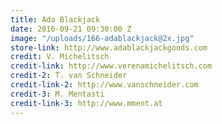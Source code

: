 ```yaml
---
title: Ada Blackjack
date: 2016-09-21 09:30:00 Z
image: "/uploads/166-adablackjack@2x.jpg"
store-link: http://www.adablackjackgoods.com
credit: V. Michelitsch
credit-link: http://www.verenamichelitsch.com
credit-2: T. van Schneider
credit-link-2: http://www.vanschneider.com
credit-3: M. Mentasti
credit-link-3: http://www.mment.at
---
```


